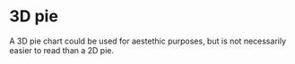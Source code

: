 # 3D pie

A 3D pie chart could be used for aestethic purposes, but is not necessarily easier to read than a 2D pie.
